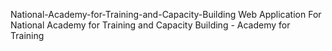 National-Academy-for-Training-and-Capacity-Building
Web Application For National Academy for Training and Capacity Building - Academy for Training 
